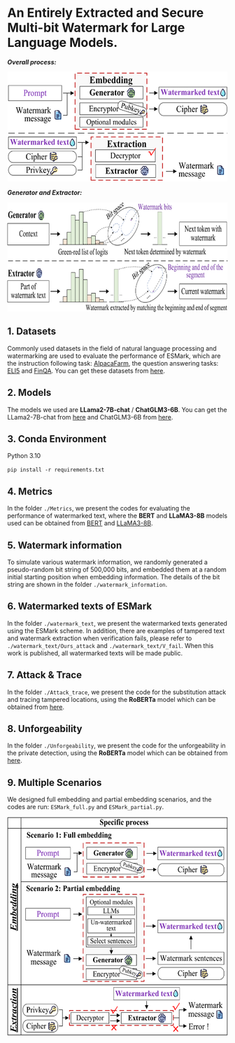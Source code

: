 # An Entirely Extracted and Secure Multi-bit Watermark for Large Language Models.
***Overall process:***
<div style="text-align: center;">
<img src="./Figures/fig1_1.png" alt="1" title="1" width="600" height="250">
</div>

***Generator and Extractor:***
<div style="text-align: center;">
<img src="./Figures/fig2_1.png" alt="1" title="1" width="800" height="250">
</div>


## 1. Datasets
Commonly used datasets in the field of natural language processing and watermarking are used to evaluate the performance of ESMark, which are the instruction following task: [AlpacaFarm](https://github.com/tatsu-lab/alpaca_farm), the question answering tasks: [ELI5](https://github.com/facebookresearch/ELI5) and [FinQA](https://sites.google.com/view/fiqa/home). You can get these datasets from [here](https://github.com/THU-KEG/WaterBench/tree/main/data/WaterBench).


## 2. Models
The models we used are **LLama2-7B-chat** / **ChatGLM3-6B**. You can get the LLama2-7B-chat from [here](https://huggingface.co/meta-llama/Llama-2-7b-chat-hf) and ChatGLM3-6B from [here](https://huggingface.co/THUDM/chatglm3-6b).


## 3. Conda Environment
Python 3.10

`pip install -r requirements.txt`



## 4. Metrics
In the folder `./Metrics`, we present the codes for evaluating the performance of watermarked text, where the **BERT** and **LLaMA3-8B** models used can be obtained from [BERT](https://huggingface.co/docs/transformers/model_doc/bert) and [LLaMA3-8B](https://huggingface.co/meta-llama/Meta-Llama-3-8B).


## 5. Watermark information
To simulate various watermark information, we randomly generated a pseudo-random bit string of 500,000 bits, and embedded them at a random initial starting position when embedding information. The details of the bit string are shown in the folder `./watermark_information`.



## 6. Watermarked texts of ESMark
In the folder `./watermark_text`, we present the watermarked texts generated using the ESMark scheme. In addition, there are examples of tampered text and watermark extraction when verification fails, please refer to `./watermark_text/Ours_attack` and `./watermark_text/V_fail`. When this work is published, all watermarked texts will be made public.


## 7. Attack & Trace
In the folder `./Attack_trace`, we present the code for the substitution attack and tracing tampered locations, using the **RoBERTa** model which can be obtained from [here](https://huggingface.co/docs/transformers/model_doc/roberta).


## 8. Unforgeability
In the folder `./Unforgeability`, we present the code for the unforgeability in the private detection, using the **RoBERTa** model which can be obtained from [here](https://huggingface.co/docs/transformers/model_doc/roberta).


## 9. Multiple Scenarios
We designed full embedding and partial embedding scenarios, and the codes are run: `ESMark_full.py` and `ESMark_partial.py`.

<div style="text-align: center;">
<img src="./Figures/fig3_1.png" alt="1" title="1" width="600" height="500">
</div>
